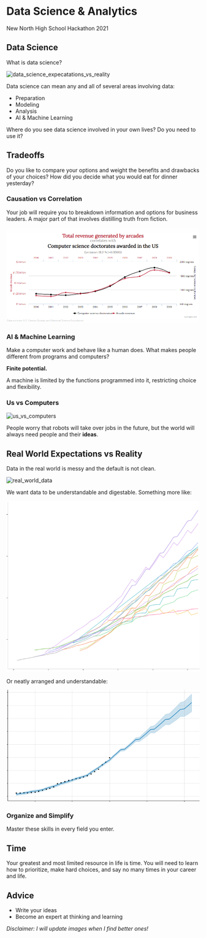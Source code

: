 # Data Science & Analytics

New North High School Hackathon 2021

## Data Science

What is data science?

![data_science_expecatations_vs_reality](https://pbs.twimg.com/media/EOo65meXsAEY6jT.jpg)


Data science can mean any and all of several areas involving data:

* Preparation
* Modeling
* Analysis
* AI & Machine Learning

 Where do you see data science involved in your own lives? Do you need to use it?

## Tradeoffs

Do you like to compare your options and weight the benefits and drawbacks of your choices? How did you decide what you would eat for dinner yesterday?

### Causation vs Correlation

Your job will require you to breakdown information and options for business leaders. A major part of that involves distilling truth from fiction.

[![correlations_vs_causation](images/causation_vs_correlation_example.png)](http://www.tylervigen.com/spurious-correlations)

### AI & Machine Learning

Make a computer work and behave like a human does. What makes people different from programs and computers?

**Finite potential.**

A machine is limited by the functions programmed into it, restricting choice and flexibility.

### Us vs Computers

![us_vs_computers](https://miro.medium.com/max/1200/1*2jlpQ7KPVMgZLVOqoFIxoQ.png)

People worry that robots will take over jobs in the future, but the world will always need people and their **ideas**.

## Real World Expectations vs Reality

Data in the real world is messy and the default is not clean.

![real_world_data](https://1.bp.blogspot.com/-iEy-V8D3zaE/WbOJqwA1x-I/AAAAAAAAGak/Dq83E8c_FrcXGXsVSMe6Que0UqhMA_mHgCLcBGAs/s1600/FTSE%2B100%2B%2528DFB%2529.png)

We want data to be understandable and digestable. Something more like:

![slightly_cleaner_reality](images/data_reality_slightly_cleaner.png)

Or neatly arranged and understandable:

![simpler_reality](images/data_reality_simpler.png)

### Organize and Simplify

Master these skills in every field you enter.

## Time

Your greatest and most limited resource in life is time. You will need to learn how to prioritize, make hard choices, and say no many times in your career and life.

## Advice

* Write your ideas
* Become an expert at thinking and learning

_Disclaimer: I will update images when I find better ones!_

